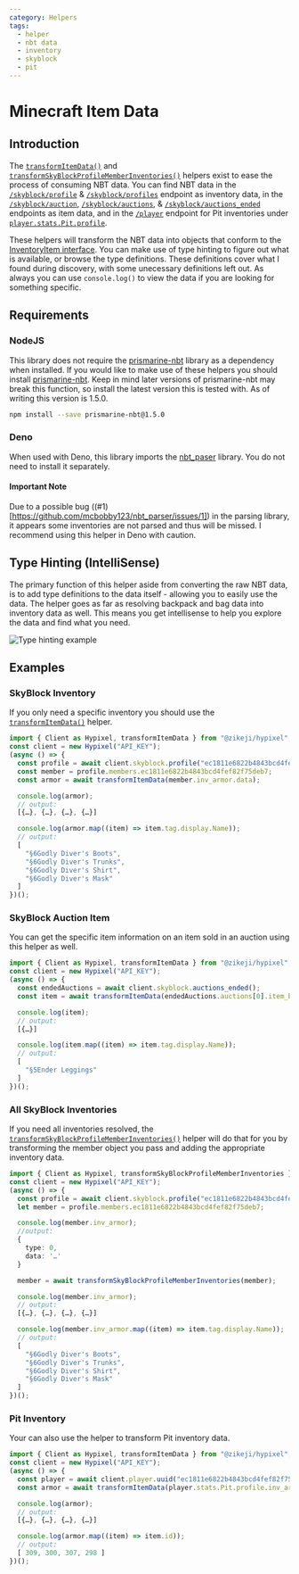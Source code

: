 ```yaml
---
category: Helpers
tags:
  - helper
  - nbt data
  - inventory
  - skyblock
  - pit
---
```

# Minecraft Item Data

## Introduction

The [<code class="language-javascript"><span class="token function">transformItemData</span><span class="token punctuation">(</span><span class="token punctuation">)</span></code>](/ts-api/#transformitemdata) and [<code class="language-javascript"><span class="token function">transformSkyBlockProfileMemberInventories</span><span class="token punctuation">(</span><span class="token punctuation">)</span></code>](/ts-api/#transformskyblockprofilememberinventories) helpers exist to ease the process of consuming NBT data. You can find NBT data in the [`/skyblock/profile`](/ts-api/classes/skyblock/#profile) & [`/skyblock/profiles`](/ts-api/classes/skyblockprofiles/#uuid) endpoint as inventory data, in the [`/skyblock/auction`](/ts-api/classes/skyblockauction/#player), [`/skyblock/auctions`](/ts-api/classes/skyblockauctions/#page), & [`/skyblock/auctions_ended`](/classes/skyblock/#auctions-ended) endpoints as item data, and in the [`/player`](/ts-api/classes/player/#uuid) endpoint for Pit inventories under [`player.stats.Pit.profile`](/ts-api/interfaces/components.schemas.playerstatspitprofile/#hierarchy).

These helpers will transform the NBT data into objects that conform to the [InventoryItem interface](/ts-api/interfaces/nbtinventoryitem/#hierarchy). You can make use of type hinting to figure out what is available, or browse the type definitions. These definitions cover what I found during discovery, with some unecessary definitions left out. As always you can use <code class="language-javascript"><span class="token function">console</span><span class="token punctuation">.</span><span class="token function">log</span><span class="token punctuation">(</span><span class="token punctuation">)</span></code> to view the data if you are looking for something specific.

## Requirements

### NodeJS

This library does not require the [prismarine-nbt](https://www.npmjs.com/package/prismarine-nbt) library as a dependency when installed. If you would like to make use of these helpers you should install [prismarine-nbt](https://www.npmjs.com/package/prismarine-nbt). Keep in mind later versions of prismarine-nbt may break this function, so install the latest version this is tested with. As of writing this version is 1.5.0.


```bash
npm install --save prismarine-nbt@1.5.0
```

### Deno

When used with Deno, this library imports the [nbt_paser](https://deno.land/x/nbt_parser) library. You do not need to install it separately.

#### Important Note

Due to a possible bug ((#1)[https://github.com/mcbobby123/nbt_parser/issues/1]) in the parsing library, it appears some inventories are not parsed and thus will be missed. I recommend using this helper in Deno with caution.

## Type Hinting (IntelliSense)

The primary function of this helper aside from converting the raw NBT data, is to add type definitions to the data itself - allowing you to easily use the data. The helper goes as far as resolving backpack and bag data into inventory data as well. This means you get intellisense to help you explore the data and find what you need.

![Type hinting example](./inventorydata.example.webp)

## Examples

### SkyBlock Inventory

If you only need a specific inventory you should use the [<code class="language-javascript"><span class="token function">transformItemData</span><span class="token punctuation">(</span><span class="token punctuation">)</span></code>](/ts-api/#transformitemdata) helper.

```typescript
import { Client as Hypixel, transformItemData } from "@zikeji/hypixel";
const client = new Hypixel("API_KEY");
(async () => {
  const profile = await client.skyblock.profile("ec1811e6822b4843bcd4fef82f75deb7");
  const member = profile.members.ec1811e6822b4843bcd4fef82f75deb7;
  const armor = await transformItemData(member.inv_armor.data);

  console.log(armor);
  // output:
  [{…}, {…}, {…}, {…}]

  console.log(armor.map((item) => item.tag.display.Name));
  // output:
  [
    "§6Godly Diver's Boots",
    "§6Godly Diver's Trunks",
    "§6Godly Diver's Shirt",
    "§6Godly Diver's Mask"
  ]
})();
```

### SkyBlock Auction Item

You can get the specific item information on an item sold in an auction using this helper as well.

```typescript
import { Client as Hypixel, transformItemData } from "@zikeji/hypixel";
const client = new Hypixel("API_KEY");
(async () => {
  const endedAuctions = await client.skyblock.auctions_ended();
  const item = await transformItemData(endedAuctions.auctions[0].item_bytes);

  console.log(item);
  // output:
  [{…}]

  console.log(item.map((item) => item.tag.display.Name));
  // output:
  [
    "§5Ender Leggings"
  ]
})();
```

### All SkyBlock Inventories

If you need all inventories resolved, the [<code class="language-javascript"><span class="token function">transformSkyBlockProfileMemberInventories</span><span class="token punctuation">(</span><span class="token punctuation">)</span></code>](/ts-api/#transformskyblockprofilememberinventories) helper will do that for you by transforming the member object you pass and adding the appropriate inventory data.

```typescript
import { Client as Hypixel, transformSkyBlockProfileMemberInventories } from "@zikeji/hypixel";
const client = new Hypixel("API_KEY");
(async () => {
  const profile = await client.skyblock.profile("ec1811e6822b4843bcd4fef82f75deb7");
  let member = profile.members.ec1811e6822b4843bcd4fef82f75deb7;

  console.log(member.inv_armor);
  //output: 
  {
    type: 0,
    data: '…'
  }

  member = await transformSkyBlockProfileMemberInventories(member);

  console.log(member.inv_armor);
  // output:
  [{…}, {…}, {…}, {…}]

  console.log(member.inv_armor.map((item) => item.tag.display.Name));
  // output:
  [
    "§6Godly Diver's Boots",
    "§6Godly Diver's Trunks",
    "§6Godly Diver's Shirt",
    "§6Godly Diver's Mask"
  ]
})();
```

### Pit Inventory

Your can also use the helper to transform Pit inventory data. 

```typescript
import { Client as Hypixel, transformItemData } from "@zikeji/hypixel";
const client = new Hypixel("API_KEY");
(async () => {
  const player = await client.player.uuid("ec1811e6822b4843bcd4fef82f75deb7");
  const armor = await transformItemData(player.stats.Pit.profile.inv_armor.data);

  console.log(armor);
  // output:
  [{…}, {…}, {…}, {…}]

  console.log(armor.map((item) => item.id));
  // output:
  [ 309, 300, 307, 298 ]
})();
```